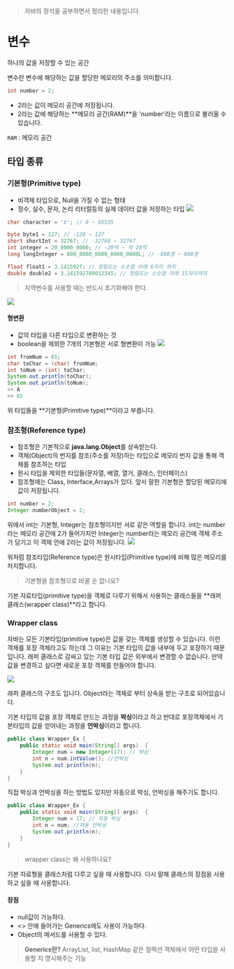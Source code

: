 > 자바의 정석을 공부하면서 정리한 내용입니다.

# 변수
하나의 값을 저장할 수 있는 공간

변수란 변수에 해당하는 값을 할당한 메모리의 주소를 의미합니다.
```java
int number = 2;
```
- 2라는 값이 메모리 공간에 저장됩니다.
- 2라는 값에 해당하는 **메모리 공간(RAM)**을 'number'라는 이름으로 불러올 수 있습니다.

`RAM` : 메모리 공간

## 타입 종류
### 기본형(Primitive type)
- 비객체 타입으로, Null을 가질 수 없는 형태
- 정수, 실수, 문자, 논리 리터럴등의 실제 데이터 값을 저장하는 타입
![](https://images.velog.io/images/tonic523/post/ad3f909f-e7ad-48ae-b4a3-1b0ecce3fc20/image.png)

```java
char character = 'c'; // 0 ~ 65535

byte byte1 = 127; // -128 ~ 127
short shortInt = 32767; // -32768 ~ 32767
int integer = 20_0000_0000; // -20억 ~ 약 20억
long longInteger = 800_0000_0000_0000_0000L; // -800경 ~ 800경

float float1 = 3.141592f; // 정밀도는 소숫점 아래 6자리 까지
double double2 = 3.141592789012345; // 정밀도는 소숫점 아래 15자리까지

```

> 지역변수를 사용할 때는 반드시 초기화해야 한다.

![](https://images.velog.io/images/tonic523/post/b43723b3-026c-49ef-b30d-fca91047698a/image.png)

#### 형변환
- 값의 타입을 다른 타입으로 변환하는 것
- boolean을 제외한 7개의 기본형은 서로 형변환이 가능
![](https://images.velog.io/images/tonic523/post/05cc161d-6853-42e9-bf8a-48718d040054/image.png)
```java
int fromNum = 65;
char toChar = (char) fromNum;
int toNum = (int) toChar;
System.out.println(toChar);
System.out.println(toNum);
>> A
>> 65
```


위 타입들을 **기본형(Primitive type)**이라고 부릅니다.

### 참조형(Reference type)
- 참조형은 기본적으로 **java.lang.Object**를 상속받는다.
- 객체(Object)의 번지를 참조(주소를 저장)하는 타입으로 메모리 번지 값을 통해 객체를 참조하는 타입
- 원시 타입을 제외한 타입들(문자열, 배열, 열거, 클래스, 인터페이스)
- 참조형에는 Class, Interface,Arrays가 있다.
앞서 말한 기본형은 할당된 메모리에 값이 저장됩니다.

```java
int number = 2;
Integer numberObject = 2;
```

위에서 int는 기본형, Integer는 참조형이지만 서로 같은 역할을 합니다.
int는 number라는 메모리 공간에 2가 들어가지만
Integer는 number라는 메모리 공간에 객체 주소가 담기고 이 객체 안에 2라는 값이 저장됩니다.
![](https://images.velog.io/images/tonic523/post/62bdf298-26a5-4a21-ae57-8de800d51bc3/image.png)

위처럼 참조타입(Reference type)은 원시타입(Primitive type)에 비해 많은 메모리를 차지합니다.

> 기본형을 참조형으로 바꿀 순 없나요?

기본 자료타입(primitive type)을 객체로 다루기 위해서 사용하는 클래스들을 **래퍼 클래스(wrapper class)**라고 합니다.

### Wrapper class

자바는 모든 기본타입(primitive type)은 값을 갖는 객체를 생성할 수 있습니다. 이런 객체를 포장 객체라고도 하는데 그 이유는 기본 타입의 값을 내부에 두고 포장하기 때문입니다. 래퍼 클래스로 감싸고 있는 기본 타입 값은 외부에서 변경할 수 없습니다. 만약 값을 변경하고 싶다면 새로운 포장 객체를 만들어야 합니다.

![](https://images.velog.io/images/tonic523/post/24c8a3ba-c8f7-4c7b-aa22-1ee79d43a764/image.png)

래퍼 클래스의 구조도 입니다. Object라는 객체로 부터 상속을 받는 구조로 되어있습니다.

기본 타입의 값을 포장 객체로 만드는 과정을 **박싱**이라고 하고 반대로 포장객체에서 기본타입의 값을 얻어내는 과정을 **언박싱**이라고 합니다.
```java
public class Wrapper_Ex {
    public static void main(String[] args)  {
        Integer num = new Integer(17); // 박싱
        int n = num.intValue(); //언박싱
        System.out.println(n);
    }
}
```
직접 박싱과 언박싱을 하는 방법도 있지만 자동으로 박싱, 언박싱을 해주기도 합니다.
```java
public class Wrapper_Ex {
    public static void main(String[] args)  {
        Integer num = 17; // 자동 박싱
        int n = num; //자동 언박싱
        System.out.println(n);
    }
}
```

> wrapper class는 왜 사용하나요?

기본 자료형을 클래스처럼 다루고 싶을 때 사용합니다.
다시 말해 클래스의 장점을 사용하고 싶을 때 사용합니다.
#### 장점
- null값이 가능하다.
- <> 안에 들어가는 Generics에도 사용이 가능하다.
- Object의 메서드를 사용할 수 있다.

> **Generics란?**
ArrayList, list, HashMap 같은 컬렉션 객체에서 어떤 타입을 사용할 지 명시해주는 기능